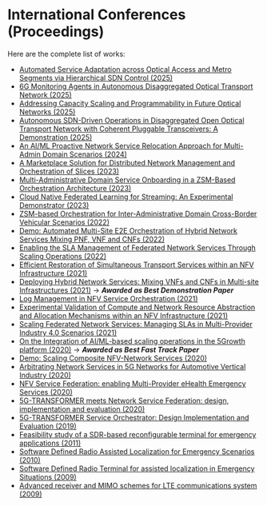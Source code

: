 # International Conferences (Proceedings)

Here are the complete list of works:

- [Automated Service Adaptation across Optical Access and Metro Segments via Hierarchical SDN Control (2025)](2025_ICTON_DemoVettori.md)
- [6G Monitoring Agents in Autonomous Disaggregated Optical Transport Network (2025)](2025_ICTON_VettoriTelcaria.md)
- [Addressing Capacity Scaling and Programmability in Future Optical Networks (2025)](2025_ONDM25_Nadal.md)
- [Autonomous SDN-Driven Operations in Disaggregated Open Optical Transport Network with Coherent Pluggable Transceivers: A Demonstration (2025)](2025_OFC_DemoVettori.md)
- [An AI/ML Proactive Network Service Relocation Approach for Multi-Admin Domain Scenarios (2024)](2024_NOMS_DemoBaranda.md)
- [A Marketplace Solution for Distributed Network Management and Orchestration of Slices (2023)](2023_AnServApp_Zeydan.md)
- [Multi-Administrative Domain Service Onboarding in a ZSM-Based Orchestration Architecture (2023)](2023_SECON_Baranda.md)
- [Cloud Native Federated Learning for Streaming: An Experimental Demonstrator (2023)](2023_HPSR_Barrachina.md)
- [ZSM-based Orchestration for Inter-Administrative Domain Cross-Border Vehicular Scenarios (2022)](2022_SECON_Baranda.md)
- [Demo: Automated Multi-Site E2E Orchestration of Hybrid Network Services Mixing PNF, VNF and CNFs (2022)](2022_ISCC_PosterBaranda.md)
- [Enabling the SLA Management of Federated Network Services Through Scaling Operations (2022)](2022_ISCC_Baranda.md)
- [Efficient Restoration of Simultaneous Transport Services within an NFV Infrastructure (2021)](2021_Globecom_Martinez.md)
- [Deploying Hybrid Network Services: Mixing VNFs and CNFs in Multi-site Infrastructures (2021)](2021_SECON_DemoBaranda.md) &rarr; _**Awarded as Best Demonstration Paper**_
- [Log Management in NFV Service Orchestration (2021)](2021_SECON_Zeydan.md)
- [Experimental Validation of Compute and Network Resource Abstraction and Allocation Mechanisms within an NFV Infrastructure (2021)](2021_IM_Martinez.md)
- [Scaling Federated Network Services: Managing SLAs in Multi-Provider Industry 4.0 Scenarios (2021)](2021_INFOCOM_Baranda.md)
- [On the Integration of AI/ML-based scaling operations in the 5Growth platform (2020)](2020_NFV-SDN_Baranda.md) &rarr; _**Awarded as Best Fast Track Paper**_
- [Demo: Scaling Composite NFV-Network Services (2020)](2020_Mobihoc_Baranda.md)
- [Arbitrating Network Services in 5G Networks for Automotive Vertical Industry (2020)](2020_INFOCOM_Baranda.md)
- [NFV Service Federation: enabling Multi-Provider eHealth Emergency Services (2020)](2020_INFOCOM_Baranda_2.md)
- [5G-TRANSFORMER meets Network Service Federation: design, implementation and evaluation (2020)](2020_NetSoft_Baranda.md)
- [5G-TRANSFORMER Service Orchestrator: Design Implementation and Evaluation (2019)](2019_EuCNC_Mangues.md)
- [Feasibility study of a SDR-based reconfigurable terminal for emergency applications (2011)](2011_Aerospace_Panizza.md)
- [Software Defined Radio Assisted Localization for Emergency Scenarios (2010)](2010_PSATS_DelRe.md)
- [Software Defined Radio Terminal for assisted localization in Emergency Situations (2009)](2009_WIRELESSVITAE_DelRe.md)
- [Advanced receiver and MIMO schemes for LTE communications system (2009)](2009_WIRELESSVITAE_Morosi.md)
